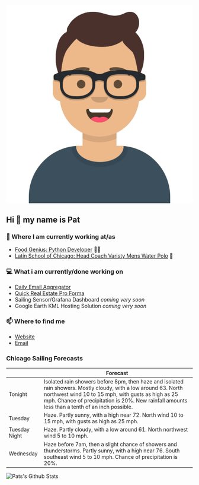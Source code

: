 [![Social banner for p-j-falconer](https://raw.githubusercontent.com/P-J-FALCONER/P-J-FALCONER/master/assets/avataaars.svg)](https://patfalconer.com/)
## Hi :wave: my name is Pat

### 💼 Where I am currently working at/as
- [Food Genius: Python Developer](https://getfoodgenius.com/) 🍔🐍
- [Latin School of Chicago: Head Coach Varisty Mens Water Polo](https://www.latinschool.org/) 🤽


### 💻 What i am currently/done working on
 - [Daily Email Aggregator](https://github.com/P-J-FALCONER/dott_daily_mail)
 - [Quick Real Estate Pro Forma](https://github.com/P-J-FALCONER/henry)
 - Sailing Sensor/Grafana Dashboard *coming very soon*
 - Google Earth KML Hosting Solution *coming very soon*

### 📫 Where to find me
 - [Website](https://patfalconer.com/)
 - [Email](mailto:patrick.j.falconer@gmail.com)


### Chicago Sailing Forecasts
|   | Forecast  |
|---|---|
| Tonight | Isolated rain showers before 8pm, then haze and isolated rain showers. Mostly cloudy, with a low around 63. North northwest wind 10 to 15 mph, with gusts as high as 25 mph. Chance of precipitation is 20%. New rainfall amounts less than a tenth of an inch possible. |
| Tuesday | Haze. Partly sunny, with a high near 72. North wind 10 to 15 mph, with gusts as high as 25 mph. |
| Tuesday Night | Haze. Partly cloudy, with a low around 61. North northwest wind 5 to 10 mph. |
| Wednesday | Haze before 7am, then a slight chance of showers and thunderstorms. Partly sunny, with a high near 76. South southeast wind 5 to 10 mph. Chance of precipitation is 20%. |

![Pats's Github Stats](https://github-readme-stats.vercel.app/api?username=p-j-falconer&show_icons=true&theme=radical)
